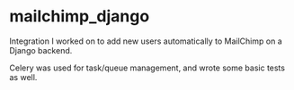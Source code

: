 # mailchimp_django
Integration I worked on to add new users automatically to MailChimp on a Django backend.

Celery was used for task/queue management, and wrote some basic tests as well.
